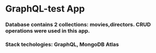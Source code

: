 # GraphQL-test App
### Database contains 2 collections: movies,directors. CRUD operations were used in this app.
### Stack techologies: GraphQL, MongoDB Atlas